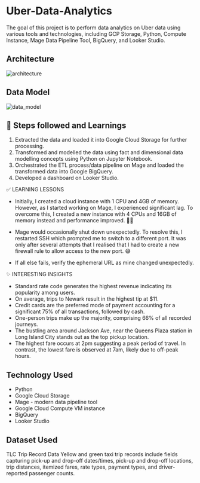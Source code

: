 # Uber-Data-Analytics
The goal of this project is to perform data analytics on Uber data using various tools and technologies, including GCP Storage, Python, Compute Instance, Mage Data Pipeline Tool, BigQuery, and Looker Studio.

## Architecture
![architecture](https://user-images.githubusercontent.com/54017876/235878391-207dc35f-b1ec-4962-8ef8-830af7afdce1.jpg)

## Data Model
![data_model](https://user-images.githubusercontent.com/54017876/235878547-29a0b380-d2a8-470f-b7be-6fc3bbd26876.jpeg)

## 📌 Steps followed and Learnings 
1. Extracted the data and loaded it into Google Cloud Storage for further processing.
2. Transformed and modelled the data using fact and dimensional data modelling concepts using Python on Jupyter Notebook.
3. Orchestrated the ETL process/data pipeline on Mage and loaded the transformed data into Google BigQuery.
4. Developed a dashboard on Looker Studio.

✅ LEARNING LESSONS
- Initially, I created a cloud instance with 1 CPU and 4GB of memory. However, as I started working on Mage, I experienced significant lag. To overcome this, I created a new instance with 4 CPUs and 16GB of memory instead and performance improved. 👍🏻

- Mage would occasionally shut down unexpectedly. To resolve this, I restarted SSH which prompted me to switch to a different port. It was only after several attempts that I realised that I had to create a new firewall rule to allow access to the new port. 😅

- If all else fails, verify the ephemeral URL as mine changed unexpectedly.

✨ INTERESTING INSIGHTS
- Standard rate code generates the highest revenue indicating its popularity among users. 
- On average, trips to Newark result in the highest tip at $11.
- Credit cards are the preferred mode of payment accounting for a significant 75% of all transactions, followed by cash.
- One-person trips make up the majority, comprising 66% of all recorded journeys. 
- The bustling area around Jackson Ave, near the Queens Plaza station in Long Island City stands out as the top pickup location. 
- The highest fare occurs at 2pm suggesting a peak period of travel. In contrast, the lowest fare is observed at 7am, likely due to off-peak hours.

## Technology Used 
- Python
- Google Cloud Storage
- Mage - modern data pipeline tool
- Google Cloud Compute VM instance
- BigQuery
- Looker Studio

## Dataset Used
TLC Trip Record Data Yellow and green taxi trip records include fields capturing pick-up and drop-off dates/times, pick-up and drop-off locations, trip distances, itemized fares, rate types, payment types, and driver-reported passenger counts.
